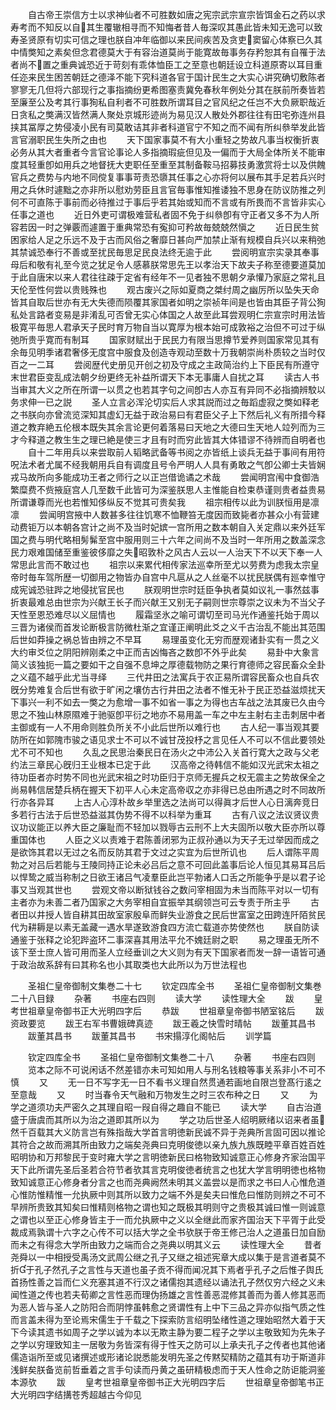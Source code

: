 <!-- { "loadSidebar": true } -->
　　自古帝王崇信方士以求神仙者不可胜数如唐之宪宗武宗宣宗皆饵金石之药以求寿考而不知反以自其生覆辙相寻而不知悔者昔人毎深叹其愚此皆未知无逸可以致寿圣贤原有切实可信之理也朕自冲年临御以来民间疾苦及贪吏窦留心体察已久其中情獘知之素矣但念君德莫大于有容治道莫尚于能寛故毎事务存矜恕其有自罹于法者尚不置之重典诚恐近于苛刻有乖体恤臣工之至意也朝廷设立科道原寄以耳目重任迩来民生困苦朝廷之德泽不能下究科道各官于国计民生之大实心讲究确切敷陈者寥寥无几但将六部现行之事指摘纷更希图塞责冀免春秋年例处分其在朕前所奏皆若至廉至公及考其行事狥私自利者不可胜数所谓耳目之官风纪之任岂不大负厥职哉近日贪私之獘满汉皆然满人聚处京城形迹尚为易见汉人散处外郡往往有田宅弥连州县挟其冨厚之势侵凌小民有司莫敢诘其非者科道官宁不知之而不闻有所纠叅举发此皆言官溺职民生失所之由也
　　天下国家事莫不有大小重轻之势故凡事当权衡折衷必务从其大者重者今言官论事论人多指摘瑕疵但见及一偏而于大局全体所关不能审度其轻重卽如用兵之地督抚大吏职任至重至其制备鞍马招募技勇激赏将士以及供餽官兵之费势与内地不同傥复事事苛责恐隳其任事之心亦将何以展布其手足若兵兴时用之兵休时遽黜之亦非所以慰劝劳臣且言官毎事惟知推诿独不思身在防议防推之列何不可直陈于事前而必待推过于事后乎若其始或知而不言或有所畏而不言皆非实心任事之道也
　　近日外吏可谓极难营私者固不免于纠叅卽有守正者又多不为人所容若因一时之弹覈而遽置于重典常恐有寃抑可矜故毎兢兢然愼之
　　近日民生贫困家给人足之乐远不及于古而风俗之奢靡日甚向严加禁止渐有规模自兵兴以来稍弛其禁诚恐奉行不善或至扰民毎思足民良法终无逾于此
　　尝阅明宣宗实录其奉事母后和敬有礼至今览之犹足令人感慕朕常思先王以孝治天下故夫子称至德要道莫加于此自唐宋以来人君往往疎于定省有经年不一见者独不思朝夕承懽乃家庭之常礼且天伦至性何尝以贵贱殊也
　　观古废兴之际如夏商之桀纣周之幽厉所以坠失天命皆其自取后世亦有无大失德而陨覆其家国者如明之崇祯年间是也皆由其臣子背公狥私处言路者变易是非淆乱可否曾无实心体国之人故至此耳尝观明仁宗宣宗时用法皆极寛平毎思人君承天子民时育万物自当以寛厚为根本始可成敦裕之治但不可过于纵弛所贵乎寛而有制耳
　　国家财赋出于民民力有限当思撙节爱养则国家常见其有余毎见明季诸君奢侈无度宫中服食及创造寺观动至数十万我朝崇尚朴质较之当时仅百之一二耳
　　尝阅歴代史册见开创之初及守成之主政简治约上下臣民有所遵守末世君臣变乱成法朝夕纷更终无补益所谓天下本无事庸人自扰之耳
　　读古人书当审其大义之所在所谓一以贯之也若其字句之间卽古人亦互有异同不必指摘辨駮以务求伸一已之説
　　圣人立言必浑沦切实后人求其説而过之毎蹈虚寂之獘如释老之书朕向亦曾流览深知其虚幻无益于政治易曰有君臣父子上下然后礼义有所措今释道之教弃絶五伦根本既失其余言论更何着落易曰天地之大德曰生天地人竝列而为三才今释道之教生生之理已絶是使三才且有时而穷此皆其大体错谬不待辨而自明者也
　　自十二年用兵以来尝取前人韬略武备等书阅之亦皆纸上谈兵无益于事间有用符呪法术者尤属不经我朝用兵自有调度且号令严明人人具有勇敢之气卽公卿士夫皆娴戎马故所向多能成功王者之师行之以正岂借诡谲之术哉
　　尝闻明宫闱中食御浩繁糜费不赀掖庭宫人几至数千此皆可为深鉴朕思人主惟能自检束恭谨则贵者益贵易所谓谦尊而光也若惟知侈纵反不觉其可贵矣我
　　祖宗相传以此为训朕恒用是凛凛
　　尝闻明宫掖中人数甚多往往饥寒不恤鞭笞无度因而致毙者亦甚众小有营建动费钜万以本朝各宫计之尚不及当时妃嫔一宫所用之数本朝自入关定鼎以来外廷军国之费与明代略相髣髴至宫中服用则三十六年之间尚不及当时一年所用之数盖深念民力艰难国储至重鉴彼侈靡之失昭敦朴之风古人云以一人治天下不以天下奉一人常思此言而不敢过也
　　祖宗以来累代相传家法巡幸所至尤以劳费为虑我太宗皇帝时毎车驾所歴一切御用之物皆办自宫中凡扈从之人丝毫不以扰民朕偶有廵幸惟守成宪诚恐驻跸之地侵扰官民也
　　朕观明世宗时廷臣争执者莫如议礼一事然兹事折衷最难总由世宗为兴献王长子而兴献王又别无子嗣则世宗尊崇之议未为不当父子天性至恩恐难尽以义屈情也
　　履霜坚氷之喻可谓切至司马光作通鉴托始于周以三晋为诸侯而首发论断极言防微杜渐之宜谨正阐明此爻之义千古治乱不能出其范围后世如莽操之祸总皆由辨之不早耳
　　易理虽变化无穷而歴观诸卦实有一贯之义大约审爻位之阴阳辨刚柔之中正而吉凶悔吝之数卽不外乎此矣
　　易卦中大象言简义该独扼一篇之要如干之自强不息坤之厚德载物防之果行育德师之容民畜众全卦之义蕴不越乎此尤当寻绎
　　三代井田之法寓兵于农正易所谓容民畜众也自兵农旣分势难复合后世有欲于旷闲之壤仿古行井田之法者不惟无补于民正恐益滋烦扰天下事兴一利不如去一獘之为愈增一事不如省一事之为得也古车战之法其废已久由今思之不独山林原隰难于驰驱卽平衍之地亦不易用盖一车之中左主射右主击刺居中者主御或有一人不用命则胜负所关不小此后世所以难行也
　　古人纪一事当观其要防所在如郭隗市骏之语见求士不可以不诚甘茂投杼之言见任人不可以不信此要领处尤不可不知也
　　久乱之民思治秦民日在汤火之中沛公入关首行寛大之政与父老约法三章民心旣归王业根本已定于此
　　汉高帝之待韩信不能如汉光武宋太祖之待功臣者亦时势不同也光武宋祖之时功臣归于京师无握兵之权无震主之势故保全之尚易韩信居楚兵柄在握天下初平人心未定高帝収之亦非得已总由所遇之时不同故所行亦各异耳
　　上古人心淳朴故乡举里选之法尚可以得眞才后世人心日漓奔竞日多若行古法于后世恐益滋其伪势不得不以科举为重耳
　　古有八议之法议贤议贵议功议能正以养大臣之廉耻而不轻加以戮辱古云刑不上大夫固所以敬大臣亦所以尊重国体也
　　人臣之义以责难于君陈善闭邪为正叔孙通以为天子无过举因而成之是欲饰其君以无过之名而反防其君于文过之实宜为后世所讥也
　　后人谓陈平周勃之对吕后若能与王陵同持正论未必吕后之意不可回此盖事后论人恒见其易耳吕后以悍鸷之威当称制之日欲王诸吕气凌羣臣此岂平勃诸人口舌之所能争乎是以君子论事又当观其世也
　　尝观文帝以断狱钱谷之数问宰相固为未当而陈平对以一切有主者亦为未善二者乃国家之大务宰相自宜振举其纲领岂可云专责于所主乎
　　古者田以井授人皆自耕其田故室家殷阜而鲜失业游食之民后世富室之田跨连阡陌贫民代为耕耨是以素无盖藏一遇水旱遂致游食四方流亡载道亦势使然也
　　朕自防读通鉴于张释之论犯跸盗环二事深喜其用法平允不媿廷尉之职
　　易之理虽无所不该下至士庶人皆可用而圣人立经垂训之大义则为有天下国家者而发一辞一语皆可通于政治故系辞有曰其称名也小其取类也大此所以为万世法程也








　　圣祖仁皇帝御制文集巻二十七
　　钦定四库全书
　　圣祖仁皇帝御制文集巻二十八目録
　　杂著
　　书座右四则
　　读大学
　　读性理大全
　　跋
　　皇考世祖章皇帝御书正大光明四字后
　　恭跋
　　世祖章皇帝御书陋室铭后
　　跋资政要览
　　跋王右军书曹娥碑真迹
　　跋王羲之快雪时晴帖
　　跋董其昌书
　　跋董其昌书
　　跋董其昌书
　　书宋搨淳化阁帖后
　　训学篇














　　钦定四库全书
　　圣祖仁皇帝御制文集巻二十八
　　杂著
　　书座右四则
　　览本之际不可说闲话不然差错亦未可知如用人与刑名钱粮等事关系非小不可不慎
　　又
　　无一日不写字无一日不看书义理自然贯通若画地自限岂登髙行逺之至意哉
　　又
　　时当春令天气融和万物发生之时三农布种之日
　　又
　　为学之道须功夫严密久之其理自昭一叚自得之趣自不能已
　　读大学
　　自古治道盛于唐虞而其所以为治之道即其所以为
　　学之功后世圣人绍明厥绪以诏来者虽然千百载其大义防言岂有殊指哉大学首言明徳新民诚不异于尧典所言固可因以推论其符合之故而溯其所由致力之端矣尧典曰克明俊徳以亲九族九族既睦平章百姓百姓昭明协和万邦黎民于变时雍大学之言明徳新民曰格物致知诚意正心修身齐家治国平天下此所谓先圣后圣若合符节者欤其言克明俊徳者统言之也犹大学言明明徳也格物致知诚意正心修身者分言之也而尧典阙然未明其义盖尝以是而求之书曰人心惟危道心惟防惟精惟一允执厥中则其所以致力之端不外是矣夫曰惟危曰惟防则辨之不可不早辨所贵致其知矣曰惟精则格物之谓也知之既极其明则守之贵极其诚曰惟一则诚意之谓也以至正心修身皆主于一而允执厥中之义以全继此而家齐国治天下平胥于此受裁成焉孰谓十六字之心传不可以括大学之全书欤朕于帝王修己治人之道虽日加自励而未之有得念大学所由致力之端而合之尧典以明其义云
　　读性理大全
　　昔者尧舜以一中相授受禹汤文武周公继之孔子又继之祖述宪章大成以集于是言道者莫不折于孔子然孔子之言性与天道也虽子贡不得而闻况其下焉者乎孔子之后惟子舆氏首扬性善之旨而仁义充塞其道不行汉之诸儒抱其遗经以诵法孔子然仅穷六经之义未闻性道之传也若夫荀卿之言性恶而理伪扬雄之言性善恶混修其善而为善人修其恶而为恶人皆与圣人之防阳合而阴悖虽韩愈之贤谓性有上中下三品之异亦似指气质之性而言盖未得为至论焉宋儒生于千载之下探索防言绍明坠绪性道之理始昭然大着于天下今读其遗书如周子之学以诚为本以无欺主静为要二程子之学以主敬致知为先朱子之学以穷理致知主一居敬为务皆深有得于性天之防可以上承夫孔子之传者也其他诸儒造诣所至或见诸撰述或形诸论説悉能发明先圣之传黙契精防之蕴其有功于斯道非浅鲜矣朕备览前哲垂着之言手句读而丹黄之虽研精极虑而于天人性命之防讵能洞鉴本源欤
　　跋
　　皇考世祖章皇帝御书正大光明四字后
　　世祖章皇帝御笔书正大光明四字结搆苍秀超越古今仰见

